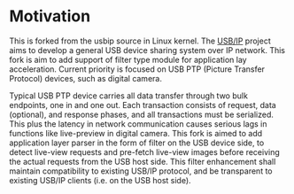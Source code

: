 # Motivation

This is forked from the usbip source in Linux kernel. The [USB/IP](http://usbip.sourceforge.net/) project aims to develop a general USB device sharing system over IP network. This fork is aim to add support of filter type module for application lay acceleration. Current priority is focused on USB PTP (Picture Transfer Protocol) devices, such as digital camera. 

Typical USB PTP device carries all data transfer through two bulk endpoints, one in and one out. Each transaction consists of request, data (optional), and response phases, and all transactions must be serialized. This plus the latency in network communication causes serious lags in functions like live-preview in digital camera. This fork is aimed to add application layer parser in the form of filter on the USB device side, to detect live-view requests and pre-fetch live-view images before receiving the actual requests from the USB host side. This filter enhancement shall maintain compatibility to existing USB/IP protocol, and be transparent to existing USB/IP clients (i.e. on the USB host side).
